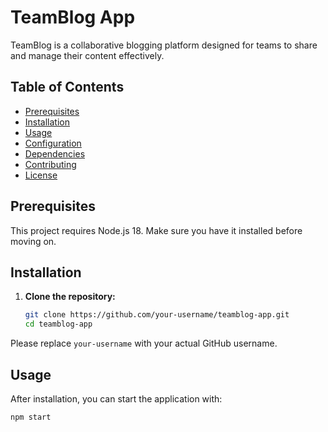 # TeamBlog App

TeamBlog is a collaborative blogging platform designed for teams to share and manage their content effectively.

## Table of Contents

- [Prerequisites](#prerequisites)
- [Installation](#installation)
- [Usage](#usage)
- [Configuration](#configuration)
- [Dependencies](#dependencies)
- [Contributing](#contributing)
- [License](#license)

## Prerequisites

This project requires Node.js 18. Make sure you have it installed before moving on.

## Installation

1. **Clone the repository:**

    ```bash
    git clone https://github.com/your-username/teamblog-app.git
    cd teamblog-app
    ```

Please replace `your-username` with your actual GitHub username.

## Usage

After installation, you can start the application with:

```bash
npm start

